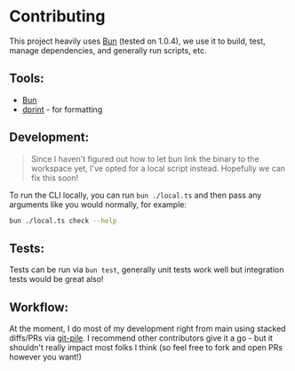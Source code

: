 # Contributing

This project heavily uses [Bun](https://bun.sh/) (tested on 1.0.4), we use it to
build, test, manage dependencies, and generally run scripts, etc.

## Tools:

- [Bun](https://bun.sh/)
- [dprint](https://dprint.dev/) - for formatting

## Development:

> Since I haven't figured out how to let bun link the binary to the workspace
> yet, I've opted for a local script instead. Hopefully we can fix this soon!

To run the CLI locally, you can run `bun ./local.ts` and then pass any arguments
like you would normally, for example:

```sh
bun ./local.ts check --help
```

## Tests:

Tests can be run via `bun test`, generally unit tests work well but integration
tests would be great also!

## Workflow:

At the moment, I do most of my development right from main using stacked
diffs/PRs via [git-pile](https://github.com/keith/git-pile). I recommend other
contributors give it a go - but it shouldn't really impact most folks I think
(so feel free to fork and open PRs however you want!)
